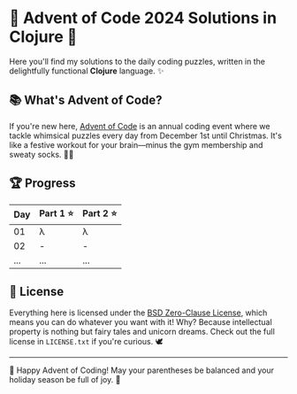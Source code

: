 # 🎄 Advent of Code 2024 Solutions in Clojure 🎄

Here you'll find my solutions to the daily coding puzzles, written in the delightfully functional **Clojure** language. ✨ 

## 📚 What's Advent of Code?
If you're new here, [Advent of Code](https://adventofcode.com/) is an annual coding event where we tackle whimsical puzzles every day from December 1st until Christmas. It's like a festive workout for your brain—minus the gym membership and sweaty socks. 🧦✨

## 🏆 Progress
| Day | Part 1 ⭐ | Part 2 ⭐ |
|-----|------------|------------|
| 01  |   λ    |    λ     |
| 02  |   -    |    -     |
| ... |  ...   |   ...    |

## 🎁 License
Everything here is licensed under the [BSD Zero-Clause License](https://opensource.org/licenses/0BSD), which means you can do whatever you want with it! Why? Because intellectual property is nothing but fairy tales and unicorn dreams. Check out the full license in `LICENSE.txt` if you're curious. 🕊️

---

🎉 Happy Advent of Coding! May your parentheses be balanced and your holiday season be full of joy. 🌟
